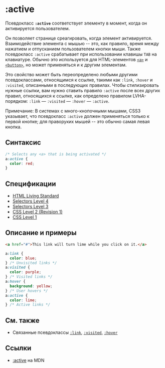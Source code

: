 # :active

Псевдокласс **`:active`** соответствует элементу в момент, когда он активируется пользователем.

Он позволяет странице среагировать, когда элемент активируется. Взаимодействие элемента с мышью -- это, как правило, время между нажатием и отпусканием пользователем кнопки мыши. Также псевдокласс `:active` срабатывает при использовании клавишы `TAB` на клавиатуре. Обычно это используется для HTML-элементов [`<a>`](../html/a.md) и [`<button>`](../html/button.md), но может применяться и к другим элементам.

Это свойство может быть переопределено любыми другими псевдоклассами, относящимся к ссылке, такими как `:link`, `:hover` и `:visited`, описанными в последующих правилах. Чтобы стилизировать нужные ссылки, вам нужно ставить правило `:active` после всех других правил, относящихся к ссылке, как определено правилом LVHA-порядком: `:link` — `:visited` — `:hover` — `:active`.

Примечание: В системах с много-кнопочными мышами, CSS3 указывает, что псевдокласс `:active` должен применяться только к первой кнопке; для праворуких мышей -- это обычно самая левая кнопка.

## Синтаксис

```css
/* Selects any <a> that is being activated */
a:active {
  color: red;
}
```

## Спецификации

- [HTML Living Standard](https://html.spec.whatwg.org/multipage/scripting.html#selector-active)
- [Selectors Level 4](https://drafts.csswg.org/selectors-4/#active-pseudo)
- [Selectors Level 3](https://drafts.csswg.org/selectors-3/#useraction-pseudos)
- [CSS Level 2 (Revision 1)](http://www.w3.org/TR/CSS2/selector.html#dynamic-pseudo-classes)
- [CSS Level 1](http://www.w3.org/TR/CSS1/#anchor-pseudo-classes)

## Описание и примеры

```html tab="HTML"
<a href="#">This link will turn lime while you click on it.</a>
```

```css tab="CSS"
a:link {
  color: blue;
} /* Unvisited links */
a:visited {
  color: purple;
} /* Visited links */
a:hover {
  background: yellow;
} /* User hovers */
a:active {
  color: lime;
} /* Active links */
```

## См. также

- Связанные псевдоклассы [`:link`](:link.md), [`:visited`](:visited.md), [`:hover`](:hover.md)

## Ссылки

- [:active](https://developer.mozilla.org/ru/docs/Web/CSS/:active) на MDN
